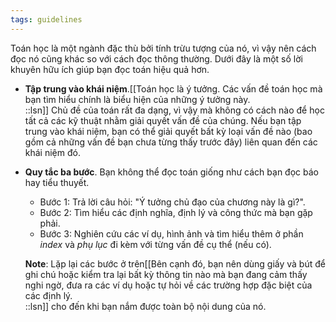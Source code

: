 ```yaml
---
tags: guidelines
---
```


Toán học là một ngành đặc thù bởi tính trừu tượng của nó, vì vậy nên cách đọc nó cũng khác so với cách đọc thông thường. Dưới đây là một số lời khuyên hữu ích giúp bạn đọc toán hiệu quả hơn. 

- **Tập trung vào khái niệm**.[[Toán học là ý tưởng. Các vấn đề toán học mà bạn tìm hiểu chính là biểu hiện của những ý tưởng này.<br/>::lsn]] Chủ đề của toán rất đa dạng, vì vậy mà không có cách nào để học tất cả các kỹ thuật nhằm giải quyết vấn đề của chúng. Nếu bạn tập trung vào khái niệm, bạn có thể giải quyết bất kỳ loại vấn đề nào (bao gồm cả những vấn đề bạn chưa từng thấy trước đây) liên quan đến các khái niệm đó.

- **Quy tắc ba bước**. Bạn không thể đọc toán giống như cách bạn đọc báo hay tiểu thuyết.

    - Bước 1: Trả lời câu hỏi: "Ý tưởng chủ đạo của chương này là gì?". 
    - Bước 2: Tìm hiểu các định nghĩa, định lý và công thức mà bạn gặp phải.
    - Bước 3: Nghiên cứu các ví dụ, hình ảnh và tìm hiểu thêm ở phần *index* và *phụ lục* đi kèm với từng vấn đề cụ thể (nếu có). 
  
  **Note**: Lặp lại các bước ở trên[[Bên cạnh đó, bạn nên dùng giấy và bút để ghi chú hoặc kiểm tra lại bất kỳ thông tin nào mà bạn đang cảm thấy nghi ngờ, đưa ra các ví dụ hoặc tự hỏi về các trường hợp đặc biệt của các định lý.<br/>::lsn]] cho đến khi bạn nắm được toàn bộ nội dung của nó.

